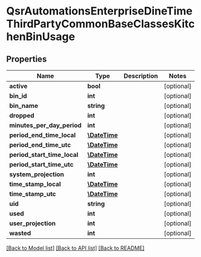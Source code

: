 # QsrAutomationsEnterpriseDineTimeThirdPartyCommonBaseClassesKitchenBinUsage

## Properties
Name | Type | Description | Notes
------------ | ------------- | ------------- | -------------
**active** | **bool** |  | [optional] 
**bin_id** | **int** |  | [optional] 
**bin_name** | **string** |  | [optional] 
**dropped** | **int** |  | [optional] 
**minutes_per_day_period** | **int** |  | [optional] 
**period_end_time_local** | [**\DateTime**](\DateTime.md) |  | [optional] 
**period_end_time_utc** | [**\DateTime**](\DateTime.md) |  | [optional] 
**period_start_time_local** | [**\DateTime**](\DateTime.md) |  | [optional] 
**period_start_time_utc** | [**\DateTime**](\DateTime.md) |  | [optional] 
**system_projection** | **int** |  | [optional] 
**time_stamp_local** | [**\DateTime**](\DateTime.md) |  | [optional] 
**time_stamp_utc** | [**\DateTime**](\DateTime.md) |  | [optional] 
**uid** | **string** |  | [optional] 
**used** | **int** |  | [optional] 
**user_projection** | **int** |  | [optional] 
**wasted** | **int** |  | [optional] 

[[Back to Model list]](../README.md#documentation-for-models) [[Back to API list]](../README.md#documentation-for-api-endpoints) [[Back to README]](../README.md)


